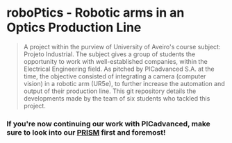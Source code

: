 # roboPtics - Robotic arms in an Optics Production Line

> A project within the purview of University of Aveiro's course subject: Projeto Industrial.  The subject gives a group of students the opportunity to work with well-established companies, within the Electrical Engineering field. As pitched by PICadvanced S.A. at the time, the objective consisted of integrating a camera (computer vision) in a robotic arm (UR5e), to further increase the automation and output of their production line.
This git repository details the developments made by the team of six students who tackled this project.

### If you're now continuing our work with PICadvanced, make sure to look into our [PRISM](https://github.com/leonardo-ra/PI/tree/main/Setup) first and foremost!
